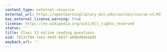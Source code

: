 ```yaml
---
content_type: external-resource
external_url: https://openlearninglibrary.mit.edu/courses/course-v1:MITx+18.05r_10+2022_Summer/courseware/week8/class13/3?activate_block_id=block-v1%3AMITx%2B18.05r_10%2B2022_Summer%2Btype%40vertical%2Bblock%40class13-rq1-vertical
has_external_license_warning: true
license: https://en.wikipedia.org/wiki/All_rights_reserved
status: ''
title: Class 13 online reading questions
uid: 7d13cf04-7ee2-4645-b637-a686d0deab05
wayback_url: ''
---
```

